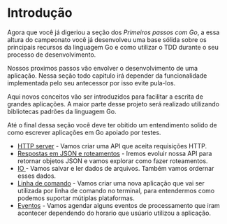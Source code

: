 # Introdução

Agora que você já digeriou a seção dos _Primeiros passos com Go_, a essa altura do campeonato você já desenvolveu uma base sólida sobre os principais recursos da linguagem Go e como utilizar o TDD durante o seu processo de desenvolvimento.

Nossos proximos passos vão envolver o desenvolvimento de uma aplicação. Nessa seção todo capitulo irá depender da funcionalidade implementada pelo seu antecessor por isso evite pula-los.

Aqui novos conceitos vão ser introduzidos para facilitar a escrita de grandes aplicações. A maior parte desse projeto será realizado utilizando bibliotecas padrões da linguagem Go.

Até o final dessa seção você deve ter obitido um entendimento solido de como escrever aplicações em Go apoiado por testes.

* [HTTP server](http-server.md) - Vamos criar uma API que aceita requisições HTTP.
* [Respostas em JSON e roteamentos](json.md) - Iremos evoluir nossa API para retornar objetos JSON e vamos explorar como fazer roteamentos.
* [IO ](io.md) - Vamos salvar e ler dados de arquivos. Também vamos ordernar esses dados.
* [Linha de comando](command-line.md) - Vamos criar uma nova aplicação que vai ser utilizada por linha de comando no terminal, para entendermos como podemos suportar mútiplas plataformas.
* [Eventos](time.md) - Vamos agendar alguns eventos de processamento que iram acontecer dependendo do horario que usúario utilizou a aplicação.
